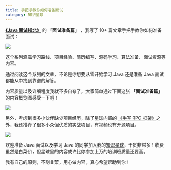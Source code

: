 ```yaml
---
title: 手把手教你如何准备面试
category: 知识星球
---
```


**[《Java 面试指北》](../zhuanlan/java-mian-shi-zhi-bei.md)** 的 **「面试准备篇」** ，我写了 10+ 篇文章手把手教你如何准备面试：

![](https://guide-blog-images.oss-cn-shenzhen.aliyuncs.com/xingqiu/image-20220628100105727.png)

这个系列涵盖学习路线、项目经验、简历编写、源码学习、算法准备、面试资源等内容。

通过阅读这个系列的文章，不论是你想要从零开始学习 Java 还是准备 Java 面试都能从中找到靠谱的解答。

内容质量以及详细程度我就不多自夸了，大家简单通过下面这张 **「面试准备篇」** 的内容概览图感受一下吧！

![](https://guide-blog-images.oss-cn-shenzhen.aliyuncs.com/xingqiu/image-20220628100605808.png)

另外，考虑到很多小伙伴缺少项目经历，除了星球内部的 [《手写 RPC 框架》](../zhuanlan/handwritten-rpc-framework.md)之外，我还推荐了很多小众但优质的实战项目，有视频也有开源项目。

![](https://guide-blog-images.oss-cn-shenzhen.aliyuncs.com/github/javaguide/image-20220308132546961.png)

欢迎准备 Java 面试以及学习 Java 的同学加入我的[知识星球](../about-the-author/zhishixingqiu-two-years.md)，干货非常多！收费虽然是白菜价，但星球里的内容或许比你参加上万的培训班质量还要高。

我有自己的原则，不割韭菜，用心做内容，真心希望帮助到你！
